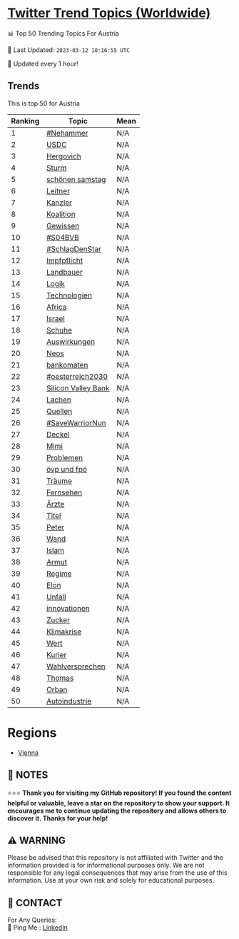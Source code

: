 [Twitter Trend Topics (Worldwide)](https://github.com/ErcinDedeoglu/Twitter-Trend-Topics)
==========


📊 Top 50 Trending Topics For Austria

📆 Last Updated: `2023-03-12 10:16:55 UTC`

🔧 Updated every 1 hour!


## Trends

This is top 50 for Austria

| Ranking | Topic | Mean |
| ------- | ------------ | ------------ |
| 1 | [#Nehammer](http://twitter.com/search?q=%23Nehammer) | N/A |
| 2 | [USDC](http://twitter.com/search?q=USDC) | N/A |
| 3 | [Hergovich](http://twitter.com/search?q=Hergovich) | N/A |
| 4 | [Sturm](http://twitter.com/search?q=Sturm) | N/A |
| 5 | [schönen samstag](http://twitter.com/search?q=sch%c3%b6nen+samstag) | N/A |
| 6 | [Leitner](http://twitter.com/search?q=Leitner) | N/A |
| 7 | [Kanzler](http://twitter.com/search?q=Kanzler) | N/A |
| 8 | [Koalition](http://twitter.com/search?q=Koalition) | N/A |
| 9 | [Gewissen](http://twitter.com/search?q=Gewissen) | N/A |
| 10 | [#S04BVB](http://twitter.com/search?q=%23S04BVB) | N/A |
| 11 | [#SchlagDenStar](http://twitter.com/search?q=%23SchlagDenStar) | N/A |
| 12 | [Impfpflicht](http://twitter.com/search?q=Impfpflicht) | N/A |
| 13 | [Landbauer](http://twitter.com/search?q=Landbauer) | N/A |
| 14 | [Logik](http://twitter.com/search?q=Logik) | N/A |
| 15 | [Technologien](http://twitter.com/search?q=Technologien) | N/A |
| 16 | [Africa](http://twitter.com/search?q=Africa) | N/A |
| 17 | [Israel](http://twitter.com/search?q=Israel) | N/A |
| 18 | [Schuhe](http://twitter.com/search?q=Schuhe) | N/A |
| 19 | [Auswirkungen](http://twitter.com/search?q=Auswirkungen) | N/A |
| 20 | [Neos](http://twitter.com/search?q=Neos) | N/A |
| 21 | [bankomaten](http://twitter.com/search?q=bankomaten) | N/A |
| 22 | [#oesterreich2030](http://twitter.com/search?q=%23oesterreich2030) | N/A |
| 23 | [Silicon Valley Bank](http://twitter.com/search?q=Silicon+Valley+Bank) | N/A |
| 24 | [Lachen](http://twitter.com/search?q=Lachen) | N/A |
| 25 | [Quellen](http://twitter.com/search?q=Quellen) | N/A |
| 26 | [#SaveWarriorNun](http://twitter.com/search?q=%23SaveWarriorNun) | N/A |
| 27 | [Deckel](http://twitter.com/search?q=Deckel) | N/A |
| 28 | [Mimi](http://twitter.com/search?q=Mimi) | N/A |
| 29 | [Problemen](http://twitter.com/search?q=Problemen) | N/A |
| 30 | [övp und fpö](http://twitter.com/search?q=%c3%b6vp+und+fp%c3%b6) | N/A |
| 31 | [Träume](http://twitter.com/search?q=Tr%c3%a4ume) | N/A |
| 32 | [Fernsehen](http://twitter.com/search?q=Fernsehen) | N/A |
| 33 | [Ärzte](http://twitter.com/search?q=%c3%84rzte) | N/A |
| 34 | [Titel](http://twitter.com/search?q=Titel) | N/A |
| 35 | [Peter](http://twitter.com/search?q=Peter) | N/A |
| 36 | [Wand](http://twitter.com/search?q=Wand) | N/A |
| 37 | [Islam](http://twitter.com/search?q=Islam) | N/A |
| 38 | [Armut](http://twitter.com/search?q=Armut) | N/A |
| 39 | [Regime](http://twitter.com/search?q=Regime) | N/A |
| 40 | [Elon](http://twitter.com/search?q=Elon) | N/A |
| 41 | [Unfall](http://twitter.com/search?q=Unfall) | N/A |
| 42 | [innovationen](http://twitter.com/search?q=innovationen) | N/A |
| 43 | [Zucker](http://twitter.com/search?q=Zucker) | N/A |
| 44 | [Klimakrise](http://twitter.com/search?q=Klimakrise) | N/A |
| 45 | [Wert](http://twitter.com/search?q=Wert) | N/A |
| 46 | [Kurier](http://twitter.com/search?q=Kurier) | N/A |
| 47 | [Wahlversprechen](http://twitter.com/search?q=Wahlversprechen) | N/A |
| 48 | [Thomas](http://twitter.com/search?q=Thomas) | N/A |
| 49 | [Orban](http://twitter.com/search?q=Orban) | N/A |
| 50 | [Autoindustrie](http://twitter.com/search?q=Autoindustrie) | N/A |



# Regions

* [Vienna](</Austria/Vienna.md>)



## 📝 NOTES

⭐⭐⭐ **Thank you for visiting my GitHub repository! If you found the content helpful or valuable, leave a star on the repository to show your support. It encourages me to continue updating the repository and allows others to discover it. Thanks for your help!**


## ⚠️ WARNING

Please be advised that this repository is not affiliated with Twitter and the information provided is for informational purposes only. We are not responsible for any legal consequences that may arise from the use of this information. Use at your own risk and solely for educational purposes.


## 📨 CONTACT

 For Any Queries:  
            🏓 Ping Me : [LinkedIn](https://www.linkedin.com/in/ercindedeoglu/)
